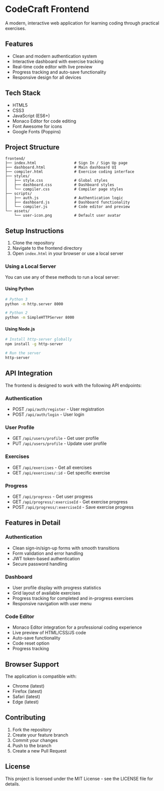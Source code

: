 # CodeCraft Frontend

A modern, interactive web application for learning coding through practical exercises.

## Features

- Clean and modern authentication system
- Interactive dashboard with exercise tracking
- Real-time code editor with live preview
- Progress tracking and auto-save functionality
- Responsive design for all devices

## Tech Stack

- HTML5
- CSS3
- JavaScript (ES6+)
- Monaco Editor for code editing
- Font Awesome for icons
- Google Fonts (Poppins)

## Project Structure

```
frontend/
├── index.html                 # Sign In / Sign Up page
├── dashboard.html             # Main dashboard UI
├── compiler.html              # Exercise coding interface
├── styles/
│   ├── style.css              # Global styles
│   ├── dashboard.css          # Dashboard styles
│   └── compiler.css           # Compiler page styles
├── scripts/
│   ├── auth.js                # Authentication logic
│   ├── dashboard.js           # Dashboard functionality
│   └── compiler.js            # Code editor and preview
└── assets/
    └── user-icon.png          # Default user avatar
```

## Setup Instructions

1. Clone the repository
2. Navigate to the frontend directory
3. Open `index.html` in your browser or use a local server

### Using a Local Server

You can use any of these methods to run a local server:

#### Using Python
```bash
# Python 3
python -m http.server 8000

# Python 2
python -m SimpleHTTPServer 8000
```

#### Using Node.js
```bash
# Install http-server globally
npm install -g http-server

# Run the server
http-server
```

## API Integration

The frontend is designed to work with the following API endpoints:

### Authentication
- POST `/api/auth/register` - User registration
- POST `/api/auth/login` - User login

### User Profile
- GET `/api/users/profile` - Get user profile
- PUT `/api/users/profile` - Update user profile

### Exercises
- GET `/api/exercises` - Get all exercises
- GET `/api/exercises/:id` - Get specific exercise

### Progress
- GET `/api/progress` - Get user progress
- GET `/api/progress/:exerciseId` - Get exercise progress
- POST `/api/progress/:exerciseId` - Save exercise progress

## Features in Detail

### Authentication
- Clean sign-in/sign-up forms with smooth transitions
- Form validation and error handling
- JWT token-based authentication
- Secure password handling

### Dashboard
- User profile display with progress statistics
- Grid layout of available exercises
- Progress tracking for completed and in-progress exercises
- Responsive navigation with user menu

### Code Editor
- Monaco Editor integration for a professional coding experience
- Live preview of HTML/CSS/JS code
- Auto-save functionality
- Code reset option
- Progress tracking

## Browser Support

The application is compatible with:
- Chrome (latest)
- Firefox (latest)
- Safari (latest)
- Edge (latest)

## Contributing

1. Fork the repository
2. Create your feature branch
3. Commit your changes
4. Push to the branch
5. Create a new Pull Request

## License

This project is licensed under the MIT License - see the LICENSE file for details. 